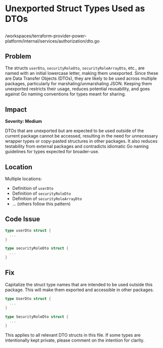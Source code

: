 # Unexported Struct Types Used as DTOs

##

/workspaces/terraform-provider-power-platform/internal/services/authorization/dto.go

## Problem

The structs `userDto`, `securityRoleDto`, `securityRoleArrayDto`, etc., are named with an initial lowercase letter, making them unexported. Since these are Data Transfer Objects (DTOs), they are likely to be used across multiple packages, particularly for marshaling/unmarshaling JSON. Keeping them unexported restricts their usage, reduces potential reusability, and goes against Go naming conventions for types meant for sharing.

## Impact

**Severity: Medium**

DTOs that are unexported but are expected to be used outside of the current package cannot be accessed, resulting in the need for unnecessary wrapper types or copy-pasted structures in other packages. It also reduces testability from external packages and contradicts idiomatic Go naming guidelines for types expected for broader-use.

## Location

Multiple locations:
- Definition of `userDto`
- Definition of `securityRoleDto`
- Definition of `securityRoleArrayDto`
- ... (others follow this pattern)

## Code Issue

```go
type userDto struct {
  ...
}

type securityRoleDto struct {
  ...
}
```

## Fix

Capitalize the struct type names that are intended to be used outside this package. This will make them exported and accessible in other packages.

```go
type UserDto struct {
  ...
}

type SecurityRoleDto struct {
  ...
}
```

This applies to all relevant DTO structs in this file. If some types are intentionally kept private, please comment on the intention for clarity.
